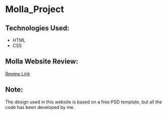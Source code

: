 # Molla_Project

## Technologies Used:

* HTML
* CSS

## Molla Website Review:

[Review Link](https://github.com/user-attachments/assets/9e6f4bf5-0f23-44c3-9eec-906aa1ee62ea)

## Note:

The design used in this website is based on a free PSD template, but all the code has been developed by me.
